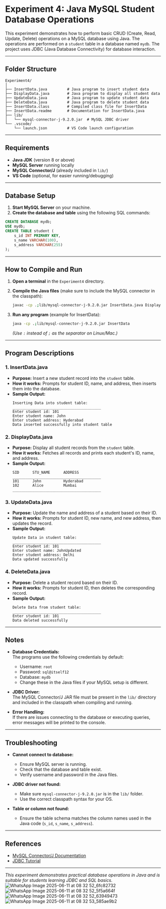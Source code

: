 # Experiment 4: Java MySQL Student Database Operations

This experiment demonstrates how to perform basic CRUD (Create, Read, Update, Delete) operations on a MySQL database using Java. The operations are performed on a `student` table in a database named `mydb`. The project uses JDBC (Java Database Connectivity) for database interaction.

---

## Folder Structure

```
Experiment4/
│
├── InsertData.java         # Java program to insert student data
├── DisplayData.java        # Java program to display all student data
├── UpdateData.java         # Java program to update student data
├── DeleteData.java         # Java program to delete student data
├── InsertData.class        # Compiled class file for InsertData
├── InsertData.readme       # Documentation for InsertData.java
├── lib/
│   └── mysql-connector-j-9.2.0.jar  # MySQL JDBC driver
└── .vscode/
    └── launch.json         # VS Code launch configuration
```

---

## Requirements

- **Java JDK** (version 8 or above)
- **MySQL Server** running locally
- **MySQL Connector/J** (already included in `lib/`)
- **VS Code** (optional, for easier running/debugging)

---

## Database Setup

1. **Start MySQL Server** on your machine.
2. **Create the database and table** using the following SQL commands:

```sql
CREATE DATABASE mydb;
USE mydb;
CREATE TABLE student (
    s_id INT PRIMARY KEY,
    s_name VARCHAR(100),
    s_address VARCHAR(255)
);
```

---

## How to Compile and Run

1. **Open a terminal** in the `Experiment4` directory.
2. **Compile the Java files** (make sure to include the MySQL connector in the classpath):

   ```sh
   javac -cp .;lib/mysql-connector-j-9.2.0.jar InsertData.java DisplayData.java UpdateData.java DeleteData.java
   ```

3. **Run any program** (example for InsertData):

   ```sh
   java -cp .;lib/mysql-connector-j-9.2.0.jar InsertData
   ```

   *(Use `:` instead of `;` as the separator on Linux/Mac.)*

---

## Program Descriptions

### 1. InsertData.java

- **Purpose:** Insert a new student record into the `student` table.
- **How it works:** Prompts for student ID, name, and address, then inserts them into the database.
- **Sample Output:**
  ```
  Inserting Data into student table:
  ________________________________________
  Enter student id: 101
  Enter student name: John
  Enter student address: Hyderabad
  Data inserted successfully into student table
  ```

### 2. DisplayData.java

- **Purpose:** Display all student records from the `student` table.
- **How it works:** Fetches all records and prints each student's ID, name, and address.
- **Sample Output:**
  ```
  SID      STU_NAME      ADDRESS
  ________________________________________
  101      John          Hyderabad
  102      Alice         Mumbai
  ________________________________________
  ```

### 3. UpdateData.java

- **Purpose:** Update the name and address of a student based on their ID.
- **How it works:** Prompts for student ID, new name, and new address, then updates the record.
- **Sample Output:**
  ```
  Update Data in student table:
  ________________________________________
  Enter student id: 101
  Enter student name: JohnUpdated
  Enter student address: Delhi
  Data updated successfully
  ```

### 4. DeleteData.java

- **Purpose:** Delete a student record based on their ID.
- **How it works:** Prompts for student ID, then deletes the corresponding record.
- **Sample Output:**
  ```
  Delete Data from student table:
  ________________________________________
  Enter student id: 101
  Data deleted successfully
  ```

---

## Notes

- **Database Credentials:**  
  The programs use the following credentials by default:
  - Username: `root`
  - Password: `sql@itself12`
  - Database: `mydb`
  - Change these in the Java files if your MySQL setup is different.

- **JDBC Driver:**  
  The MySQL Connector/J JAR file must be present in the `lib/` directory and included in the classpath when compiling and running.

- **Error Handling:**  
  If there are issues connecting to the database or executing queries, error messages will be printed to the console.

---

## Troubleshooting

- **Cannot connect to database:**  
  - Ensure MySQL server is running.
  - Check that the database and table exist.
  - Verify username and password in the Java files.

- **JDBC driver not found:**  
  - Make sure `mysql-connector-j-9.2.0.jar` is in the `lib/` folder.
  - Use the correct classpath syntax for your OS.

- **Table or column not found:**  
  - Ensure the table schema matches the column names used in the Java code (`s_id`, `s_name`, `s_address`).

---

## References

- [MySQL Connector/J Documentation](https://dev.mysql.com/doc/connector-j/9.2/en/)
- [JDBC Tutorial](https://docs.oracle.com/javase/tutorial/jdbc/)

---

*This experiment demonstrates practical database operations in Java and is suitable for students learning JDBC and SQL basics.*
![WhatsApp Image 2025-06-11 at 08 32 52_6fc82732](https://github.com/user-attachments/assets/9387fbbc-85e8-4964-a25d-f7c95cb70aef)
![WhatsApp Image 2025-06-11 at 08 32 52_5f5a664f](https://github.com/user-attachments/assets/6ff074b8-fb06-46e9-93f0-a7b8bffcc8e7)
![WhatsApp Image 2025-06-11 at 08 32 52_63949473](https://github.com/user-attachments/assets/db882ac5-2d3c-4548-b2d4-882b385e9f0d)
![WhatsApp Image 2025-06-11 at 08 32 53_585ae9b2](https://github.com/user-attachments/assets/deb9f027-81cc-4b53-8cc5-a625ef62faec)
